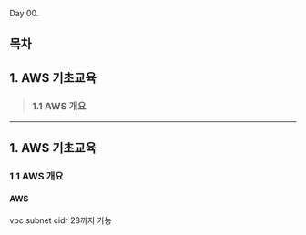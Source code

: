 Day 00.

## 목차
 
## 1. AWS 기초교육

> ### 1.1 AWS 개요

------------
 
## 1. AWS 기초교육


### 1.1 AWS 개요


####  AWS


vpc subnet cidr 28까지 가능
